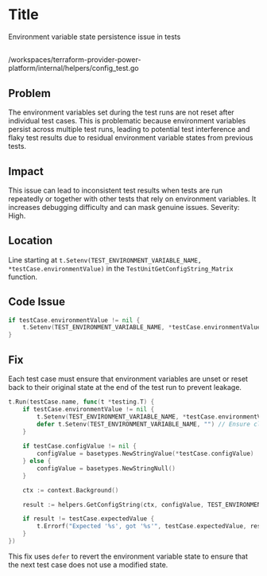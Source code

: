 # Title

Environment variable state persistence issue in tests

##

/workspaces/terraform-provider-power-platform/internal/helpers/config_test.go

## Problem

The environment variables set during the test runs are not reset after individual test cases. This is problematic because environment variables persist across multiple test runs, leading to potential test interference and flaky test results due to residual environment variable states from previous tests.

## Impact

This issue can lead to inconsistent test results when tests are run repeatedly or together with other tests that rely on environment variables. It increases debugging difficulty and can mask genuine issues. Severity: High.

## Location

Line starting at `t.Setenv(TEST_ENVIRONMENT_VARIABLE_NAME, *testCase.environmentValue)` in the `TestUnitGetConfigString_Matrix` function.

## Code Issue

```go
if testCase.environmentValue != nil {
    t.Setenv(TEST_ENVIRONMENT_VARIABLE_NAME, *testCase.environmentValue)
}
```

## Fix

Each test case must ensure that environment variables are unset or reset back to their original state at the end of the test run to prevent leakage.

```go
t.Run(testCase.name, func(t *testing.T) {
    if testCase.environmentValue != nil {
        t.Setenv(TEST_ENVIRONMENT_VARIABLE_NAME, *testCase.environmentValue)
        defer t.Setenv(TEST_ENVIRONMENT_VARIABLE_NAME, "") // Ensure cleanup
    }
    
    if testCase.configValue != nil {
        configValue = basetypes.NewStringValue(*testCase.configValue)
    } else {
        configValue = basetypes.NewStringNull()
    }

    ctx := context.Background()

    result := helpers.GetConfigString(ctx, configValue, TEST_ENVIRONMENT_VARIABLE_NAME, testCase.defaultValue)

    if result != testCase.expectedValue {
        t.Errorf("Expected '%s', got '%s'", testCase.expectedValue, result)
    }
})
```

This fix uses `defer` to revert the environment variable state to ensure that the next test case does not use a modified state.
